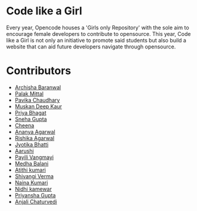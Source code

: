 # Code like a Girl

Every year, Opencode houses a 'Girls only Repository' with the sole aim to encourage female developers to contribute to opensource. This year, 
Code like a Girl is not only an initiative to promote said students but also build a website that can aid future developers navigate through opensource. 


# Contributors  
* [Archisha Baranwal](https://github.com/Archies11)
* [Palak Mittal](https://github.com/palak2001)
* [Pavika Chaudhary](https://github.com/pavikachaudhary)
* [Muskan Deep Kaur](https://github.com/mendelevium28)  
* [Priya Bhagat](https://github.com/tony-stark-rdj)
* [Sneha Gupta](https://github.com/sneha1010)
* [Cheena](https://github.com/griffy06)
* [Ananya Agarwal](https://github.com/aawizard)
* [Rishika Agarwal](https://github.com/rishika8910)
* [Jyotika Bhatti](https://github.com/Jyotika999)
* [Aarushi](https://github.com/xxx32)
* [Payili Vangmayi](https://github.com/hermoine2002)
* [Medha Balani](https://github.com/medhabalani)
* [Atithi kumari](https://github.com/Atithi360)
* [Shivangi Verma](https://github.com/shivi2408)
* [Naina Kumari](https://github.com/iit2019004)
* [Nidhi kamewar](https://github.com/xyz1506)
* [Priyansha Gupta](https://github.com/partofheartpri10)
* [Anjali Chaturvedi](https://github.com/Tarini-Anjali)
